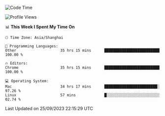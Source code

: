 <!--START_SECTION:waka-->
![Code Time](http://img.shields.io/badge/Code%20Time-1%2C306%20hrs%202%20mins-blue)

![Profile Views](http://img.shields.io/badge/Profile%20Views-1-blue)

📊 **This Week I Spent My Time On** 

```text
🕑︎ Time Zone: Asia/Shanghai

💬 Programming Languages: 
Other                    35 hrs 15 mins      █████████████████████████   100.00 % 

🔥 Editors: 
Chrome                   35 hrs 15 mins      █████████████████████████   100.00 % 

💻 Operating System: 
Mac                      34 hrs 17 mins      ████████████████████████░   97.26 % 
Linux                    57 mins             █░░░░░░░░░░░░░░░░░░░░░░░░   02.74 % 
```


 Last Updated on 25/09/2023 22:15:29 UTC
<!--END_SECTION:waka-->